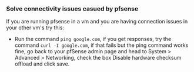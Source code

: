 ### Solve connectivity issues casued by pfsense
If you are running pfsense in a vm and you are having connection issues in your other vm's try this:
- Run the command  `ping google.com`, if you get responses, try the command `curl -I google.com`, if that fails but the ping command works fine, go back to your pfSense admin page and head to System > Advanced > Networking, check the box Disable hardware checksum offload and click save.
